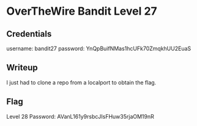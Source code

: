 # OverTheWire Bandit Level 27

## Credentials
username: bandit27
password: YnQpBuifNMas1hcUFk70ZmqkhUU2EuaS

## Writeup
I just had to clone a repo from a localport to obtain the flag.

## Flag
Level 28 Password: AVanL161y9rsbcJIsFHuw35rjaOM19nR
